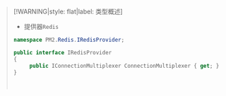 <br/>

>[!WARNING|style: flat|label: 类型概述]
>
>- 提供器`Redis`
>
>```csharp
>namespace PM2.Redis.IRedisProvider;
>
>public interface IRedisProvider
>{
>      public IConnectionMultiplexer ConnectionMultiplexer { get; }
>}
>
>
>```
>
>
>
><br/>

